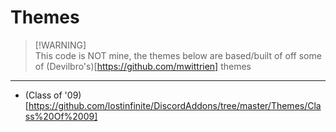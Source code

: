 # Themes


> [!WARNING]\
> This code is NOT mine, the themes below are based/built of off some of (Devilbro's)[https://github.com/mwittrien] themes

---

- (Class of '09)[https://github.com/lostinfinite/DiscordAddons/tree/master/Themes/Class%20Of%2009]
